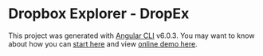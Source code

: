 # Dropbox Explorer - DropEx
This project was generated with [Angular CLI](https://github.com/angular/angular-cli) v6.0.3. You may want to know about how you can [start here](ANGULAR.md)  and view [online demo here](https://nguyenkhois.github.io/mandatory-dropex/dist).